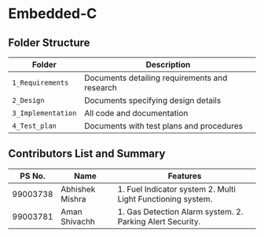 # Embedded-C

## Folder Structure
Folder             | Description
-------------------| -----------------------------------------
`1_Requirements`   | Documents detailing requirements and research
`2_Design`         | Documents specifying design details
`3_Implementation` | All code and documentation
`4_Test_plan`      | Documents with test plans and procedures

## Contributors List and Summary

PS No. |  Name   |    Features    | 
-------|---------|----------------|
99003738 | Abhishek Mishra |  1. Fuel Indicator system 2. Multi Light Functioning system.
99003781 | Aman Shivachh | 1.	Gas Detection Alarm system. 2. Parking Alert Security.
 
